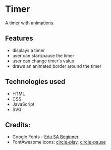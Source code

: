 # Timer

A timer with animations.

## Features

- displays a timer
- user can start/pause the timer
- user can change timer's value
- draws an animated border around the timer

## Technologies used

- HTML
- CSS
- JavaScript
- SVG

## Credits:

- Google Fonts - [Edu SA Beginner](https://fonts.google.com/specimen/Edu+SA+Beginner)
- FontAwesome icons: [circle-play](https://fontawesome.com/icons/circle-play?s=solid), [circle-pause](https://fontawesome.com/icons/circle-pause?s=solid)

